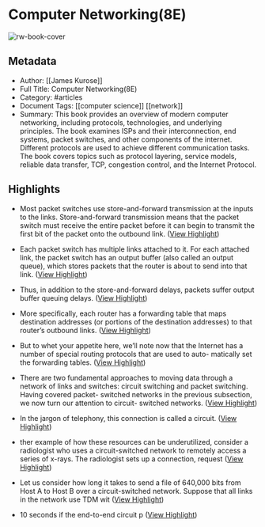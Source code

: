 # Computer Networking(8E)

![rw-book-cover](https://readwise-assets.s3.amazonaws.com/media/reader/parsed_document_assets/35725828/PY-QNxgm5s6Zfay4hK6Ac422aTF_UspwnxR5rT5Qdx0-cover_tDUecj4.png)

## Metadata
- Author: [[James Kurose]]
- Full Title: Computer Networking(8E)
- Category: #articles
- Document Tags: [[computer science]] [[network]] 
- Summary: This book provides an overview of modern computer networking, including protocols, technologies, and underlying principles. The book examines ISPs and their interconnection, end systems, packet switches, and other components of the internet. Different protocols are used to achieve different communication tasks. The book covers topics such as protocol layering, service models, reliable data transfer, TCP, congestion control, and the Internet Protocol.

## Highlights
- Most packet switches use store-and-forward transmission at the inputs to the links. Store-and-forward transmission means that the packet switch must receive the entire packet before it can begin to transmit the first bit of the packet onto the outbound link. ([View Highlight](https://read.readwise.io/read/01k0g04g4hbs5ryhq8e9kbzpwj))

- Each packet switch has multiple links attached to it. For each attached link, the packet switch has an output buffer (also called an output queue), which stores packets that the router is about to send into that link. ([View Highlight](https://read.readwise.io/read/01k0h43pa642pxc600tgb2pby2))

- Thus, in addition to the store-and-forward delays, packets suffer output buffer queuing delays. ([View Highlight](https://read.readwise.io/read/01k0h4kq525ypbt5tjy0khp8n8))

- More specifically, each router has a forwarding table that maps destination addresses (or portions of the destination addresses) to that router’s outbound links. ([View Highlight](https://read.readwise.io/read/01k0h510b5vd24t7h2zqsphrg8))

- But to whet your appetite here, we’ll note now that the Internet has a number of special routing protocols that are used to auto- matically set the forwarding tables. ([View Highlight](https://read.readwise.io/read/01k0h52ppkh4dmggnay9hs4gf3))

- There are two fundamental approaches to moving data through a network of links and switches: circuit switching and packet switching. Having covered packet- switched networks in the previous subsection, we now turn our attention to circuit- switched networks. ([View Highlight](https://read.readwise.io/read/01k0h5p4e61ar0ksqes3yh35xt))

- In the jargon of telephony, this connection is called a circuit. ([View Highlight](https://read.readwise.io/read/01k0p626wctd0798ec8q6y49tc))

- ther example of how these resources can be underutilized, consider a radiologist who uses a circuit-switched network to remotely access a series of x-rays. The radiologist sets up a connection, request ([View Highlight](https://read.readwise.io/read/01k0rvwe9dzgg0dsrbfr4rwert))

- Let us consider how long it takes to send a file of 640,000 bits from Host A to Host B over a circuit-switched network. Suppose that all links in the network use TDM wit ([View Highlight](https://read.readwise.io/read/01k0rv8gpkkb2rvx6wf3fdpevq))

- 10 seconds if the end-to-end circuit p ([View Highlight](https://read.readwise.io/read/01k0rvpj7fe4ty9cq0x33np0pn))


